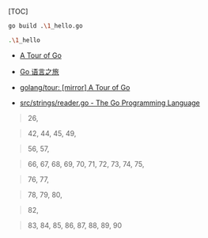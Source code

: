 [TOC]

```bash
go build .\1_hello.go

.\1_hello
```

- [A Tour of Go](https://tour.golang.org/welcome/1)
- [Go 语言之旅](https://tour.go-zh.org/welcome/1)

- [golang/tour: [mirror] A Tour of Go](https://github.com/golang/tour)

- [src/strings/reader.go - The Go Programming Language](https://golang.org/src/strings/reader.go)

> 26,

> 42, 44, 45, 49,

> 56, 57,

> 66, 67, 68, 69, 70, 71, 72, 73, 74, 75,

> 76, 77, 

> 78, 79, 80,

> 82,

> 83, 84, 85, 86, 87, 88, 89, 90
